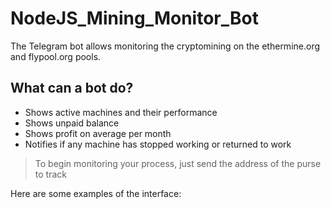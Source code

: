 # NodeJS_Mining_Monitor_Bot

The Telegram bot allows monitoring the cryptomining on the ethermine.org and flypool.org pools.

## What can a bot do?

* Shows active machines and their performance
* Shows unpaid balance
* Shows profit on average per month
* Notifies if any machine has stopped working or returned to work

> To begin monitoring your process, just send the address of the purse to track

Here are some examples of the interface:

